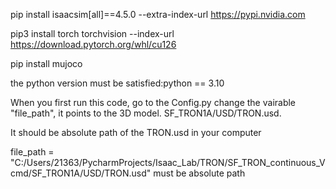 pip install isaacsim[all]==4.5.0 --extra-index-url https://pypi.nvidia.com

pip3 install torch torchvision --index-url https://download.pytorch.org/whl/cu126

pip install mujoco

the python version must be satisfied:python == 3.10

When you first run this code, go to the Config.py change the vairable "file_path", it points to the 3D model. SF_TRON1A/USD/TRON.usd.

It should be absolute path of the TRON.usd in your computer


file_path = "C:/Users/21363/PycharmProjects/Isaac_Lab/TRON/SF_TRON_continuous_Vcmd/SF_TRON1A/USD/TRON.usd"  must be absolute path


